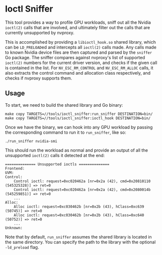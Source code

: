 # Ioctl Sniffer

This tool provides a way to profile GPU workloads, sniff out all the Nvidia
`ioctl(2)` calls that are involved, and ultimately filter out the calls that are
currently unsupported by nvproxy.

This is accomplished by providing a `libioctl_hook.so` shared library, which can
be `LD_PRELOAD`ed and intercepts all `ioctl(2)` calls made. Any calls made to
known Nvidia device files are then captured and parsed by the `sniffer` Go
package. The sniffer compares against nvproxy's list of supported `ioctl(2)`
numbers for the current driver version, and checks if the given call is
contained in the list. For `NV_ESC_RM_CONTROL` and `NV_ESC_RM_ALLOC` calls, it
also extracts the control command and allocation class respectively, and checks
if nvproxy supports them.

## Usage

To start, we need to build the shared library and Go binary:

```
make copy TARGETS=//tools/ioctl_sniffer:run_sniffer DESTINATION=bin/
make copy TARGETS=//tools/ioctl_sniffer:ioctl_hook DESTINATION=bin/
```

Once we have the binary, we can hook into any GPU workload by passing the
corresponding command to run it to `run_sniffer`, like so:

```
./run_sniffer nvidia-smi
```

This should run the workload as normal and provide an output of all the
unsupported `ioctl(2)` calls it detected at the end:

```
============== Unsupported ioctls ==============
Frontend:
UVM:
Control:
    Control ioctl: request=0xc020462a [nr=0x2a (42), cmd=0x20810110 (545325328)] => ret=0
    Control ioctl: request=0xc020462a [nr=0x2a (42), cmd=0x2080014b (545259851)] => ret=0
    ...
Alloc:
    Alloc ioctl: request=0xc030462b [nr=0x2b (43), hClass=0xc639 (50745)] => ret=0
    Alloc ioctl: request=0xc030462b [nr=0x2b (43), hClass=0xc640 (50752)] => ret=0
    ...
Unknown:
```

Note that by default, `run_sniffer` assumes the shared library is located in the
same directory. You can specify the path to the library with the optional
`-ld_preload` flag.
